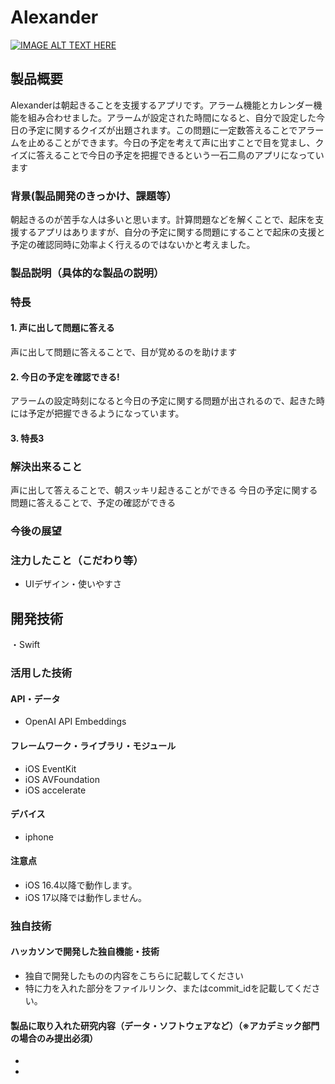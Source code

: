 # Alexander

[![IMAGE ALT TEXT HERE](https://jphacks.com/wp-content/uploads/2023/07/JPHACKS2023_ogp.png)](https://www.youtube.com/watch?v=yYRQEdfGjEg)

## 製品概要
Alexanderは朝起きることを支援するアプリです。アラーム機能とカレンダー機能を組み合わせました。アラームが設定された時間になると、自分で設定した今日の予定に関するクイズが出題されます。この問題に一定数答えることでアラームを止めることができます。今日の予定を考えて声に出すことで目を覚まし、クイズに答えることで今日の予定を把握できるという一石二鳥のアプリになっています

### 背景(製品開発のきっかけ、課題等）
朝起きるのが苦手な人は多いと思います。計算問題などを解くことで、起床を支援するアプリはありますが、自分の予定に関する問題にすることで起床の支援と予定の確認同時に効率よく行えるのではないかと考えました。

### 製品説明（具体的な製品の説明）
### 特長
#### 1. 声に出して問題に答える
声に出して問題に答えることで、目が覚めるのを助けます

#### 2. 今日の予定を確認できる!
アラームの設定時刻になると今日の予定に関する問題が出されるので、起きた時には予定が把握できるようになっています。

#### 3. 特長3

### 解決出来ること
声に出して答えることで、朝スッキリ起きることができる
今日の予定に関する問題に答えることで、予定の確認ができる

### 今後の展望
### 注力したこと（こだわり等）
* UIデザイン・使いやすさ

## 開発技術
・Swift

### 活用した技術
#### API・データ
* OpenAI API Embeddings

#### フレームワーク・ライブラリ・モジュール
* iOS EventKit
* iOS AVFoundation
* iOS accelerate

#### デバイス
* iphone

#### 注意点
* iOS 16.4以降で動作します。
* iOS 17以降では動作しません。


### 独自技術
#### ハッカソンで開発した独自機能・技術
* 独自で開発したものの内容をこちらに記載してください
* 特に力を入れた部分をファイルリンク、またはcommit_idを記載してください。

#### 製品に取り入れた研究内容（データ・ソフトウェアなど）（※アカデミック部門の場合のみ提出必須）
* 
* 
